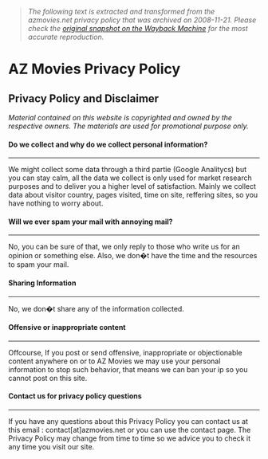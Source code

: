 > *The following text is extracted and transformed from the azmovies.net privacy policy that was archived on 2008-11-21. Please check the [original snapshot on the Wayback Machine](https://web.archive.org/web/20081121101725id_/http%3A//www.azmovies.net/privacy.html) for the most accurate reproduction.*

# AZ Movies Privacy Policy

## Privacy Policy and Disclaimer

_Material contained on this website is copyrighted and owned by the respective owners. The materials are used for promotional purpose only._

#### Do we collect and why do we collect personal information?

* * *

We might collect some data through a third partie (Google Analitycs) but you can stay calm, all the data we collect is only used for market research purposes and to deliver you a higher level of satisfaction. Mainly we collect data about visitor country, pages visited, time on site, reffering sites, so you have nothing to worry about.

#### Will we ever spam your mail with annoying mail?

* * *

No, you can be sure of that, we only reply to those who write us for an opinion or something else. Also, we don�t have the time and the resources to spam your mail.

#### Sharing Information

* * *

No, we don�t share any of the information collected.

#### Offensive or inappropriate content

* * *

Offcourse, If you post or send offensive, inappropriate or objectionable content anywhere on or to AZ Movies we may use your personal information to stop such behavior, that means we can ban your ip so you cannot post on this site.

#### Contact us for privacy policy questions

* * *

If you have any questions about this Privacy Policy you can contact us at this email : contact[at]azmovies.net or you can use the contact page. The Privacy Policy may change from time to time so we advice you to check it any time you visit our site.  

